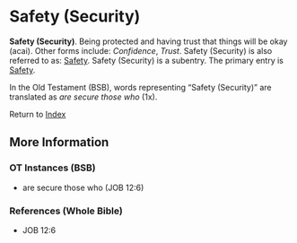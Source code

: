 # Safety (Security)
**Safety (Security)**. 
Being protected and having trust that things will be okay (acai). 
Other forms include: 
*Confidence*, *Trust*. 
Safety (Security) is also referred to as: 
[Safety](Safety.md). 
Safety (Security) is a subentry. The primary entry is 
[Safety](Safety.md). 


In the Old Testament (BSB), words representing “Safety (Security)” are translated as 
*are secure those who* (1x). 




Return to [Index](00-Index.md)

## More Information

### OT Instances (BSB)

* are secure those who (JOB 12:6)



### References (Whole Bible)

* JOB 12:6



